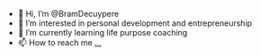 - 👋 Hi, I’m @BramDecuypere
- 👀 I’m interested in personal development and entrepreneurship
- 🌱 I’m currently learning life purpose coaching
- 📫 How to reach me [...](https://www.linkedin.com/in/bramdecuypere/)

<!---
BramDecuypere/BramDecuypere is a ✨ special ✨ repository because its `README.md` (this file) appears on your GitHub profile.
You can click the Preview link to take a look at your changes.
--->

